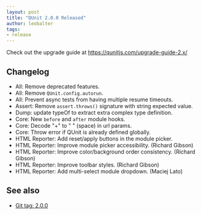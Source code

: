 ```yaml
---
layout: post
title: "QUnit 2.0.0 Released"
author: leobalter
tags:
- release
---
```


Check out the upgrade guide at https://qunitjs.com/upgrade-guide-2.x/

## Changelog

* All: Remove deprecated features.
* All: Remove `QUnit.config.autorun`.
* All: Prevent async tests from having multiple resume timeouts.
* Assert: Remove `assert.throws()` signature with string expected value.
* Dump: update typeOf to extract extra complex type definition.
* Core: New `before` and `after` module hooks.
* Core: Decode "+" to " " (space) in url params.
* Core: Throw error if QUnit is already defined globally.
* HTML Reporter: Add reset/apply buttons in the module picker.
* HTML Reporter: Improve module picker accessibility. (Richard Gibson)
* HTML Reporter: Improve color/background order consistency. (Richard Gibson)
* HTML Reporter: Improve toolbar styles. (Richard Gibson)
* HTML Reporter: Add multi-select module dropdown. (Maciej Lato)

## See also

* [Git tag: 2.0.0](https://github.com/qunitjs/qunit/releases/tag/2.0.0)
